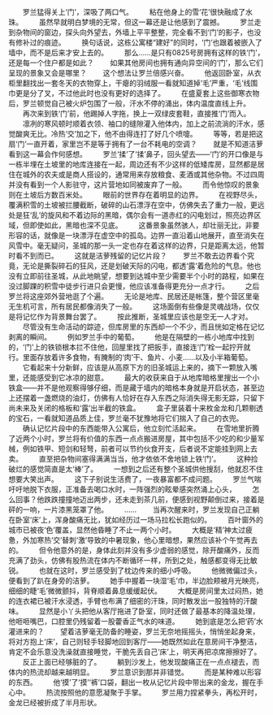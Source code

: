 　　罗兰猛得关上‘门’，深吸了两口气。
　　粘在他身上的雪‘花’很快融成了水珠。
　　虽然早就明白梦境的无常，但这一幕还是让他感到了震撼。
　　罗兰走到杂物间的窗边，探头向外望去，外墙上平平整整，完全看不到‘门’的影子，也没有修补过的痕迹。
　　换句话说，这栋公寓楼“建好”的同时，‘门’也跟着被嵌入了墙中，而不是后来才安上去的。
　　那么……是只有0825号房拥有这样的铁‘门’，还是每一个住户都是如此？
　　如果其他房间也拥有通向异空间的‘门’，那么它们呈现的景象又会是哪里？
　　这个想法让罗兰倍感兴奋。
　　他返回卧室，从衣柜里翻找出一套冬天的衣物穿上，干瘪的羽绒服一看就知道掉‘毛’严重，‘毛’线围巾更是分了叉，不过他此时也没有更好的选择了。
　　在盛夏套上这些御寒衣物后，罗兰顿觉自己被火炉包围了一般，汗水不停的涌出，体内温度直线上升。
　　再次来到铁‘门’前，他踢掉人字拖，换上一双绿皮套鞋，直接推‘门’而入。
　　凛冽的寒风顿时顺着衣领、袖口的缝隙灌入他体内，加上之前流淌的汗水，感觉酸爽无比。冷热‘交’加之下，他不由得连打了好几个喷嚏。
　　等等，若是把这扇‘门’一直开着，家里岂不是等于拥有了一台不耗电的空调？
　　就是不知道洁萝看到这一幕会作何感想。
　　罗兰‘揉’了‘揉’鼻子，回头望去——‘门’的开口像是与一栋半埋在土坡里的地库连接在一起，周边还有不少这样的低矮库房，显然都是居住在城外的农夫或是商人搭设的，通常用来存放粮食、麦酒或其他杂物。不过四周并没有看到一个人影驻守，这片营地如同被废弃了一般。
　　而令他惊叹的景象则在土坡后方数百米处。
　　眼前的世界存在着明显的边界。
　　在视野尽头，覆满积雪的土坡被拦腰截断，破碎的山石漂浮在空中，仿佛失去了重力一般，更远处是狂‘乱’的旋风和不着边际的黑暗，偶尔会有一道赤红的闪电划过，照亮边界区域，但即使如此，黑暗也深不见底。
　　这番景象虽然骇人，却壮丽无比，非要形容的话，就像是一块漂浮在虚空中的孤岛。边界一直沿着山地展开，直至消失在风雪中。毫无疑问，圣城的那一头一定也存在着这样的边界，只是距离太远，他暂时看不到而已。
　　这就是洁萝残留的记忆片段？
　　罗兰不敢去边界看个究竟，无论是撕裂碎石的狂风，还是划破天际的闪电，都透‘露’着危险的气息。他也没有立即前往圣城，从此地眺望，想要到达城中至少需要半个小时的路程，如果在没过脚踝的积雪中徒步行进只会更慢，他应该准备得更充分一点才行。
　　之后罗兰将这座郊外营地逛了个遍。
　　无论是地库、民居还是帐篷，整个营区里毫无生机可言，所有居民都像消失了一般。
　　这场面倒有些像是灵魂战场，仅仅是将记忆作为背景舞台罢了。
　　按此推断，圣城里应该也是空无一人才对。
　　尽管没有生命活动的踪迹，但库房里的东西却一个不少，而且恍如定格在记忆剥离的瞬间。
　　例如罗兰手中的葡萄。
　　他是在隔壁的一栋小地库中找到的，‘门’上的铁锁根本拦不住他，回屋里找了把扳手，直接连‘门’栓一起拧开就行。里面存放着许多食物，有腌制的‘肉’干、鱼片、小麦……以及小半箱葡萄。
　　它看起来十分新鲜，应该是从高原下方的旧圣城运上来的，摘下一颗放入嘴里，还能感受到它冰凉的甜意。
　　最大的收获来自于从地库暗格里搜出一个小铁盒——并不是他观察得够仔细，而是藏于墙内的暗格本身就是开启状态，甚至边上还摆着一盏燃烧的油灯，仿佛有人恰好在存入东西之际消失得无影无踪，只留下尚未来及关闭的格板和‘露’出半截的铁盒。
　　盒子里装着十来枚金龙和几颗剔透的宝石，一看就知道品质上佳，罗兰毫不犹豫地将它们揣入了自己的衣兜。
　　确认记忆片段中的东西能带入公寓后，他立刻忙活起来。
　　在雪地里折腾了近两个小时，罗兰将有价值的东西一点点搬进房屋，其中包括不少吃的和少量军械，例如铁甲、短剑和轻弩，前者可以节约伙食开支，后者说不定能挂到网上去卖。
　　直至把杂物间塞得满满当当，他才依依不舍地锁上铁‘门’。
　　这种捡破烂的感觉简直是太‘棒’了。
　　一想到之后还有整个圣城供他搜刮，他就忍不住想要大笑出声。
　　这下子别说生活费了，一夜暴富都不成问题。
　　罗兰气喘吁吁地脱下衣服，正准备去喝口水时，一阵强烈的眩晕感突然涌上心头，
　　怎么回事？他跌跌撞撞地迈出两步，还未走到茶几前，便感到视野颠倒过来，接着是砰的一响，一片漆黑笼罩了他。
　　……
　　当再次醒来时，罗兰发现自己正躺在卧室‘床’上，浑身酸痛无比，犹如经历过一场马拉松长跑似的。
　　百叶窗外的城市已被夜‘色’覆盖，显然他昏睡了不止一两个小时。
　　大概是‘精’神太过疲惫，外加寒热‘交’替刺‘激’导致的中暑现象，他心里暗想，果然应该补个午觉再去的。
　　但令他意外的是，身体此刻并没有多少虚弱的感觉，除开酸痛外，反而充满了劲头，仿佛有股热流在体内不断循环一样，所到之处，触感都变得无比敏锐。
　　也就在这时，罗兰感受到了枕边传来的细小呼吸。
　　他微微偏过头，便看到了趴在身旁的洁萝。
　　她手中握着一块湿‘毛’巾，半边脸颊被月光映亮，细细的睫‘毛’微微颤抖，背脊顺着鼻息缓缓起伏。
　　大概是房间里太过闷热，她的连衣裙已被汗水浸透，手臂也布满了细密的汗珠，同时散发出一股独特的汗酸味。
　　显然是小丫头把他从客厅拖进了卧室，同时还做了最基本的降温处理，他咂咂嘴巴，口腔里仍残留着一股藿香正气水的味道。
　　她到底是怎么把‘药’水灌进来的？
　　望着洁萝毫无防备的睡姿，罗兰无奈地摇摇头，悄悄坐起身来，将对方抱上‘床’，自己则轻手轻脚地回到客厅——她既然如此在意房间干净整洁，肯定不会乐意没洗澡就直接睡觉，干脆先丢自己‘床’上，明天再把凉席擦擦好了。
　　反正上面已经够脏的了。
　　躺到沙发上，他发现酸痛正在一点点褪去，而体内的热流却越来越明显。
　　罗兰意识到那并非错觉。
　　而是某种难以形容的东西。
　　他‘摸’了‘摸’‘裤’口袋，翻出一枚从记忆片段中带出来的金龙，握在手心中。
　　热流按照他的意愿凝聚于手掌。
　　罗兰用力捏紧拳头，再松开时，金龙已经被折成了半月形状。